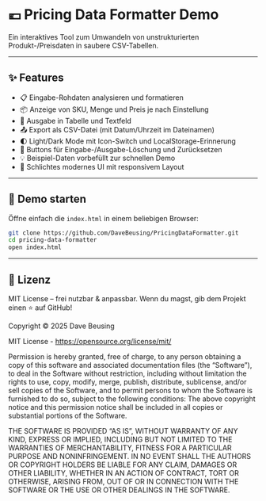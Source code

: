 # 💶 Pricing Data Formatter Demo

Ein interaktives Tool zum Umwandeln von unstrukturierten Produkt-/Preisdaten in saubere CSV-Tabellen.

---

## ✨ Features

- 📋 Eingabe-Rohdaten analysieren und formatieren
- 📦 Anzeige von SKU, Menge und Preis je nach Einstellung
- 📄 Ausgabe in Tabelle und Textfeld
- 📤 Export als CSV-Datei (mit Datum/Uhrzeit im Dateinamen)
- 🌓 Light/Dark Mode mit Icon-Switch und LocalStorage-Erinnerung
- 🧹 Buttons für Eingabe-/Ausgabe-Löschung und Zurücksetzen
- 💡 Beispiel-Daten vorbefüllt zur schnellen Demo
- 🎨 Schlichtes modernes UI mit responsivem Layout

---

## 🚀 Demo starten

Öffne einfach die `index.html` in einem beliebigen Browser:

```bash
git clone https://github.com/DaveBeusing/PricingDataFormatter.git
cd pricing-data-formatter
open index.html
```

---
## 📄 Lizenz
MIT License – frei nutzbar & anpassbar.
Wenn du magst, gib dem Projekt einen ⭐ auf GitHub!

Copyright ©️ 2025 Dave Beusing

MIT License - https://opensource.org/license/mit/

Permission is hereby granted, free of charge, to any person obtaining a copy
of this software and associated documentation files (the “Software”), to deal
in the Software without restriction, including without limitation the rights
to use, copy, modify, merge, publish, distribute, sublicense, and/or sell
copies of the Software, and to permit persons to whom the Software is furnished 
to do so, subject to the following conditions:
The above copyright notice and this permission notice shall be included in all 
copies or substantial portions of the Software.

THE SOFTWARE IS PROVIDED “AS IS”, WITHOUT WARRANTY OF ANY KIND, EXPRESS OR IMPLIED,
INCLUDING BUT NOT LIMITED TO THE WARRANTIES OF MERCHANTABILITY, FITNESS FOR A 
PARTICULAR PURPOSE AND NONINFRINGEMENT. IN NO EVENT SHALL THE AUTHORS OR COPYRIGHT 
HOLDERS BE LIABLE FOR ANY CLAIM, DAMAGES OR OTHER LIABILITY, WHETHER IN AN ACTION 
OF CONTRACT, TORT OR OTHERWISE, ARISING FROM, OUT OF OR IN CONNECTION WITH THE 
SOFTWARE OR THE USE OR OTHER DEALINGS IN THE SOFTWARE.
